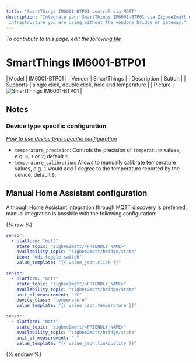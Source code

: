 ```yaml
---
title: "SmartThings IM6001-BTP01 control via MQTT"
description: "Integrate your SmartThings IM6001-BTP01 via Zigbee2mqtt with whatever smart home
 infrastructure you are using without the vendors bridge or gateway."
---
```


*To contribute to this page, edit the following
[file](https://github.com/Koenkk/zigbee2mqtt.io/blob/master/docs/devices/IM6001-BTP01.md)*

# SmartThings IM6001-BTP01

| Model | IM6001-BTP01  |
| Vendor  | SmartThings  |
| Description | Button |
| Supports | single click, double click, hold and temperature |
| Picture | ![SmartThings IM6001-BTP01](../images/devices/IM6001-BTP01.jpg) |

## Notes


### Device type specific configuration
*[How to use device type specific configuration](../configuration/device_specific_configuration.md)*


* `temperature_precision`: Controls the precision of `temperature` values,
e.g. `0`, `1` or `2`; default `2`.
* `temperature_calibration`: Allows to manually calibrate temperature values,
e.g. `1` would add 1 degree to the temperature reported by the device; default `0`.


## Manual Home Assistant configuration
Although Home Assistant integration through [MQTT discovery](../integration/home_assistant) is preferred,
manual integration is possbile with the following configuration:


{% raw %}
```yaml
sensor:
  - platform: "mqtt"
    state_topic: "zigbee2mqtt/<FRIENDLY_NAME>"
    availability_topic: "zigbee2mqtt/bridge/state"
    icon: "mdi:toggle-switch"
    value_template: "{{ value_json.click }}"

sensor:
  - platform: "mqtt"
    state_topic: "zigbee2mqtt/<FRIENDLY_NAME>"
    availability_topic: "zigbee2mqtt/bridge/state"
    unit_of_measurement: "°C"
    device_class: "temperature"
    value_template: "{{ value_json.temperature }}"

sensor:
  - platform: "mqtt"
    state_topic: "zigbee2mqtt/<FRIENDLY_NAME>"
    availability_topic: "zigbee2mqtt/bridge/state"
    unit_of_measurement: "-"
    value_template: "{{ value_json.linkquality }}"
```
{% endraw %}


